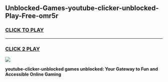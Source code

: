 
## Unblocked-Games-youtube-clicker-unblocked-Play-Free-omr5r
<h3>
<a href="https://premium76.site?title=youtube-clicker-unblocked&ref=20M">CLICK TO PLAY</a></h3>
<hr>

<h3>
<a href="https://premium76.site?title=youtube-clicker-unblocked&ref=20M">CLICK 2 PLAY</a>
  
</h3>

<a href="https://premium76.site?title=youtube-clicker-unblocked&ref=19M"><img src="https://clearcache.store/games.png"></a>


**youtube-clicker-unblocked games unblocked: Your Gateway to Fun and Accessible Online Gaming**
